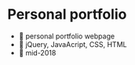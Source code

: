 # Personal portfolio

 - :mega: personal portfolio webpage
 - :wrench: jQuery, JavaAcript, CSS, HTML
 - :date: mid-2018
